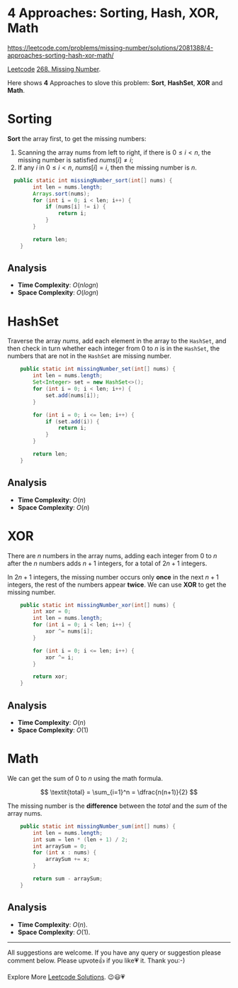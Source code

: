 # 4 Approaches: Sorting, Hash, XOR, Math

https://leetcode.com/problems/missing-number/solutions/2081388/4-approaches-sorting-hash-xor-math/


[Leetcode](https://leetcode.com/) [268. Missing Number](https://leetcode.com/problems/missing-number/).


Here shows **4** Approaches to slove this problem: **Sort**, **HashSet**, **XOR** and **Math**.


# Sorting

**Sort** the array first, to get the missing numbers:

1. Scanning the array nums from left to right, if there is $0 \le i \lt n$, the missing number is satisfied $\textit{nums}[i] \ne i$;
2. If any $i$ in $0 \le i \lt n$, $\textit{nums}[i] = i$, then the missing number is $n$.

```java
  public static int missingNumber_sort(int[] nums) {
        int len = nums.length;
        Arrays.sort(nums);
        for (int i = 0; i < len; i++) {
            if (nums[i] != i) {
                return i;
            }
        }

        return len;
    }
```

## Analysis

- **Time Complexity**: $O(nlogn)$
- **Space Complexity**: $O(logn)$


# HashSet

Traverse the array $\textit{nums}$, add each element in the array to the $\texttt{HashSet}$, and then check in turn whether each integer from $0$ to $n$ is in the $\texttt{HashSet}$, the numbers that are not in the $\texttt{HashSet}$ are missing number.

```java
    public static int missingNumber_set(int[] nums) {
        int len = nums.length;
        Set<Integer> set = new HashSet<>();
        for (int i = 0; i < len; i++) {
            set.add(nums[i]);
        }

        for (int i = 0; i <= len; i++) {
            if (set.add(i)) {
                return i;
            }
        }

        return len;
    }
```

## Analysis

- **Time Complexity**: $O(n)$
- **Space Complexity**: $O(n)$


# XOR

There are $n$ numbers in the array nums, adding each integer from $0$ to $n$ after the $n$ numbers adds $n + 1$ integers, for a total of $2n + 1$ integers.

In $2n + 1$ integers, the missing number occurs only **once** in the next $n + 1$ integers, the rest of the numbers appear **twice**. We can use **XOR** to get the missing number.

```java
    public static int missingNumber_xor(int[] nums) {
        int xor = 0;
        int len = nums.length;
        for (int i = 0; i < len; i++) {
            xor ^= nums[i];
        }

        for (int i = 0; i <= len; i++) {
            xor ^= i;
        }

        return xor;
    }
```

## Analysis

- **Time Complexity**: $O(n)$
- **Space Complexity**: $O(1)$


# Math

We can get the sum of $0$ to $n$ using the math formula. 

$$
\textit{total} = \sum_{i=1}^n = \dfrac{n(n+1)}{2}
$$

The missing number is the **difference** between the $\textit{total}$ and the $\textit{sum}$ of the array nums.

```java
    public static int missingNumber_sum(int[] nums) {
        int len = nums.length;
        int sum = len * (len + 1) / 2;
        int arraySum = 0;
        for (int x : nums) {
            arraySum += x;
        }

        return sum - arraySum;
    }
```

## Analysis

- **Time Complexity**: $O(n)$.
- **Space Complexity**: $O(1)$.


--------------------------

All suggestions are welcome. 
If you have any query or suggestion please comment below.
Please upvote👍 if you like💗 it. Thank you:-)

Explore More [Leetcode Solutions](https://leetcode.com/discuss/general-discussion/1868912/My-Leetcode-Solutions-All-In-One). 😉😃💗

